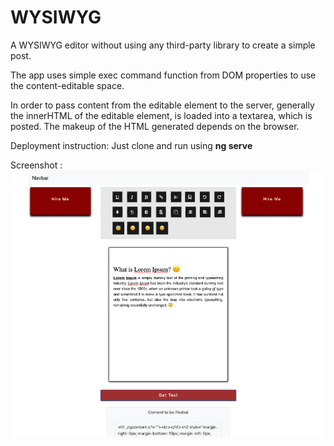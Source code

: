 # WYSIWYG
A WYSIWYG editor without using any third-party library to create a simple post.

The app uses simple exec command function from DOM properties to use the content-editable space.

In order to pass content from the editable element to the server, generally the innerHTML of the editable element,
is loaded into a textarea, which is posted. The makeup of the HTML generated depends on the browser.

Deployment instruction:
Just clone and run using <b>ng serve</b>

Screenshot :
<img src="https://github.com/v786/WYSIWYG/blob/master/Screenshot%202019-04-19%20at%201.45.59%20AM.png?raw=true"></img>
